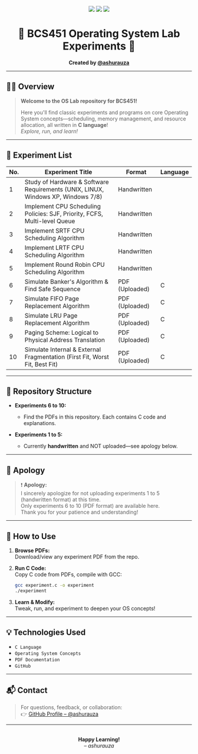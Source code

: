 <!-- BCS451 Operating System Lab Experiments -->

<p align="center">
  <img src="https://img.shields.io/badge/OS-Lab-blue?style=for-the-badge">
  <img src="https://img.shields.io/badge/C-Language-green?style=for-the-badge">
  <img src="https://img.shields.io/badge/University-Lab-orange?style=for-the-badge">
</p>

<h1 align="center">
  🚀 BCS451 Operating System Lab Experiments 🚀
</h1>

<p align="center">
  <b>
    Created by <a href="https://github.com/ashurauza" target="_blank">@ashurauza</a>
  </b>
</p>

---

## 🧑‍💻 Overview

> **Welcome to the OS Lab repository for BCS451!**
>
> Here you'll find classic experiments and programs on core Operating System concepts—scheduling, memory management, and resource allocation, all written in <b>C language</b>!  
> <em>Explore, run, and learn!</em>

---

## 🎯 Experiment List

| No. | Experiment Title                                                                       | Format            | Language   |
|-----|----------------------------------------------------------------------------------------|-------------------|------------|
| 1   | Study of Hardware & Software Requirements (UNIX, LINUX, Windows XP, Windows 7/8)       | Handwritten       |            |
| 2   | Implement CPU Scheduling Policies: SJF, Priority, FCFS, Multi-level Queue              | Handwritten       |            |
| 3   | Implement SRTF CPU Scheduling Algorithm                                                | Handwritten       |            |
| 4   | Implement LRTF CPU Scheduling Algorithm                                                | Handwritten       |            |
| 5   | Implement Round Robin CPU Scheduling Algorithm                                         | Handwritten       |            |
| 6   | Simulate Banker's Algorithm & Find Safe Sequence                                      | PDF (Uploaded)    | C          |
| 7   | Simulate FIFO Page Replacement Algorithm                                               | PDF (Uploaded)    | C          |
| 8   | Simulate LRU Page Replacement Algorithm                                                | PDF (Uploaded)    | C          |
| 9   | Paging Scheme: Logical to Physical Address Translation                                 | PDF (Uploaded)    | C          |
| 10  | Simulate Internal & External Fragmentation (First Fit, Worst Fit, Best Fit)            | PDF (Uploaded)    | C          |

---

## 📂 Repository Structure

- **Experiments 6 to 10:**  
  - Find the PDFs in this repository. Each contains C code and explanations.

- **Experiments 1 to 5:**  
  - Currently **handwritten** and NOT uploaded—see apology below.

---

## 🙏 Apology

> ❗ **Apology:**  
> I sincerely apologize for not uploading experiments 1 to 5 (handwritten format) at this time.  
> Only experiments 6 to 10 (PDF format) are available here.  
> Thank you for your patience and understanding!

---

## 🚀 How to Use

1. **Browse PDFs:**  
   Download/view any experiment PDF from the repo.

2. **Run C Code:**  
   Copy C code from PDFs, compile with GCC:
   ```bash
   gcc experiment.c -o experiment
   ./experiment
   ```

3. **Learn & Modify:**  
   Tweak, run, and experiment to deepen your OS concepts!

---

## 💡 Technologies Used

- `C Language`
- `Operating System Concepts`
- `PDF Documentation`
- `GitHub`

---

## 📬 Contact

> For questions, feedback, or collaboration:  
> 👉 [GitHub Profile – @ashurauza](https://github.com/ashurauza)

---

<p align="center">
  <br>
  <b>Happy Learning!</b>
  <br>
  <em>– ashurauza</em>
</p>
